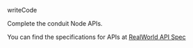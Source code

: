 writeCode

Complete the conduit Node APIs.

You can find the specifications for APIs at [RealWorld API Spec](https://github.com/gothinkster/realworld/tree/master/api)


